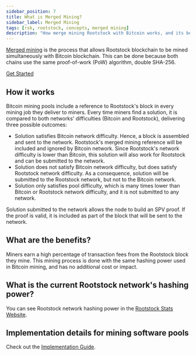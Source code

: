 ```yaml
---
sidebar_position: 7
title: What is Merged Mining?
sidebar_label: Merged Mining
tags: [rsk, rootstock, concepts, merged mining]
description: "How merge mining Rootstock with Bitcoin works, and its benefits."
---
```


[Merged mining](https://rootstock.io/mine-btc-with-rootstock/) is the process that allows Rootstock blockchain to be mined simultaneously with Bitcoin blockchain. This can be done because both chains use the same proof-of-work (PoW) algorithm, double SHA-256.

[Get Started](/node-operators/merged-mining/getting-started/)

## How it works

Bitcoin mining pools include a reference to Rootstock's block in every mining job they deliver to miners.
Every time miners find a solution, it is compared to both networks' difficulties (Bitcoin and Rootstock), delivering three possible outcomes:

- Solution satisfies Bitcoin network difficulty. Hence, a block is assembled and sent to the network. Rootstock's merged mining reference will be included and ignored by Bitcoin network. Since Rootstock's network difficulty is lower than Bitcoin, this solution will also work for Rootstock and can be submitted to the network.
- Solution does not satisfy Bitcoin network difficulty, but does satisfy Rootstock network difficulty. As a consequence, solution will be submitted to the Rootstock network, but not to the Bitcoin network.
- Solution only satisfies pool difficulty, which is many times lower than Bitcoin or Rootstock network difficulty, and it is not submitted to any network.

Solution submitted to the network allows the node to build an SPV proof. If the proof is valid, it is included as part of the block that will be sent to the network.

## What are the benefits?

Miners earn a high percentage of transaction fees from the Rootstock block they mine. This mining process is done with the same hashing power used in Bitcoin mining, and has no additional cost or impact.

## What is the current Rootstock network's hashing power?

You can see Rootstock network hashing power in the [Rootstock Stats Website](https://stats.rootstock.io).

## Implementation details for mining software pools

Check out the [Implementation Guide](../../03-node-operators/02-merged-mining/).
